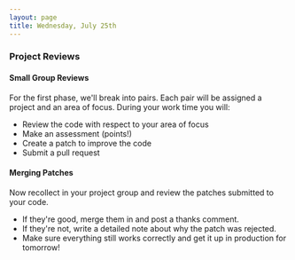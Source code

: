 ```yaml
---
layout: page
title: Wednesday, July 25th
---
```


### Project Reviews

#### Small Group Reviews

For the first phase, we'll break into pairs. Each pair will be assigned a project and an area of focus. During your work time you will:

* Review the code with respect to your area of focus
* Make an assessment (points!)
* Create a patch to improve the code
* Submit a pull request

#### Merging Patches

Now recollect in your project group and review the patches submitted to your code. 

* If they're good, merge them in and post a thanks comment.
* If they're not, write a detailed note about why the patch was rejected.
* Make sure everything still works correctly and get it up in production for tomorrow!